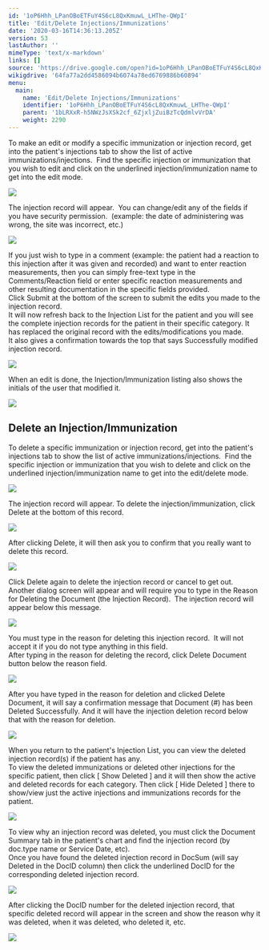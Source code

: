 ```yaml
---
id: '1oP6Hhh_LPanOBoETFuY4S6cL8QxKmuwL_LHThe-QWpI'
title: 'Edit/Delete Injections/Immunizations'
date: '2020-03-16T14:36:13.205Z'
version: 53
lastAuthor: ''
mimeType: 'text/x-markdown'
links: []
source: 'https://drive.google.com/open?id=1oP6Hhh_LPanOBoETFuY4S6cL8QxKmuwL_LHThe-QWpI'
wikigdrive: '64fa77a2dd4586094b6074a78ed6769886b60894'
menu:
  main:
    name: 'Edit/Delete Injections/Immunizations'
    identifier: '1oP6Hhh_LPanOBoETFuY4S6cL8QxKmuwL_LHThe-QWpI'
    parent: '1bLRXxR-h5NWzJsXSk2cf_6ZjxljZuiBzTcQdmlvVrDA'
    weight: 2290
---
```

To make an edit or modify a specific immunization or injection record, get into the patient's injections tab to show the list of active immunizations/injections.  Find the specific injection or immunization that you wish to edit and click on the underlined injection/immunization name to get into the edit mode.

  
![](../edit-delete-injections-immunizations.assets/1000020100000640000000B2028CF9B326D101D7.png)  


The injection record will appear.  You can change/edit any of the fields if you have security permission.  (example: the date of administering was wrong, the site was incorrect, etc.)

  
![](../edit-delete-injections-immunizations.assets/10000201000001CD00000201B49571D82E7E9E2E.png)  


If you just wish to type in a comment (example: the patient had a reaction to this injection after it was given and recorded) and want to enter reaction measurements, then you can simply free-text type in the Comments/Reaction field or enter specific reaction measurements and other resulting documentation in the specific fields provided.  
Click Submit at the bottom of the screen to submit the edits you made to the injection record.  
It will now refresh back to the Injection List for the patient and you will see the complete injection records for the patient in their specific category. It has replaced the original record with the edits/modifications you made.  
It also gives a confirmation towards the top that says Successfully modified injection record.

  
![](../edit-delete-injections-immunizations.assets/100002010000014A00000033AE967B617D8DE5C2.png)  


When an edit is done, the Injection/Immunization listing also shows the initials of the user that modified it.

  
![](../edit-delete-injections-immunizations.assets/1000020100000640000000B28A180EB48A9A14AC.png)  


  
## **Delete an Injection/Immunization**  
  
To delete a specific immunization or injection record, get into the patient's injections tab to show the list of active immunizations/injections.  Find the specific injection or immunization that you wish to delete and click on the underlined injection/immunization name to get into the edit/delete mode.

  
![](../edit-delete-injections-immunizations.assets/1000020100000640000000A8D64D42D0E5B5793D.png)  

The injection record will appear. To delete the injection/immunization, click Delete at the bottom of this record.

  
![](../edit-delete-injections-immunizations.assets/10000201000002580000022A1703C3224BFD42A6.png)  


After clicking Delete, it will then ask you to confirm that you really want to delete this record.

  
![](../edit-delete-injections-immunizations.assets/10000201000001EF000000709B327F2B3835D7D8.png)  


Click Delete again to delete the injection record or cancel to get out.  
Another dialog screen will appear and will require you to type in the Reason for Deleting the Document (the Injection Record).  The injection record will appear below this message.

  
![](../edit-delete-injections-immunizations.assets/100002010000027A0000008695E1216F425F42B8.png)  


You must type in the reason for deleting this injection record.  It will not accept it if you do not type anything in this field.  
After typing in the reason for deleting the record, click Delete Document button below the reason field.
  
![](../edit-delete-injections-immunizations.assets/1000020100000640000001D420307864FB4B1A94.png)  

After you have typed in the reason for deletion and clicked Delete Document, it will say a confirmation message that Document (#) has been Deleted Successfully. And it will have the injection deletion record below that with the reason for deletion.

  
![](../edit-delete-injections-immunizations.assets/100002010000064000000128C1BF64CD6006E2C5.png)  


When you return to the patient's Injection List, you can view the deleted injection record(s) if the patient has any.  
To view the deleted immunizations or deleted other injections for the specific patient, then click [ Show Deleted ] and it will then show the active and deleted records for each category. Then click [ Hide Deleted ] there to show/view just the active injections and immunizations records for the patient.

  
![](../edit-delete-injections-immunizations.assets/1000020100000640000000C685C632B499884D80.png)  


To view why an injection record was deleted, you must click the Document Summary tab in the patient's chart and find the injection record (by doc.type name or Service Date, etc).  
Once you have found the deleted injection record in DocSum (will say Deleted in the DocID column) then click the underlined DocID for the corresponding deleted injection record.

  
![](../edit-delete-injections-immunizations.assets/10000201000006400000019614EB20B2D43E4131.png)  


After clicking the DocID number for the deleted injection record, that specific deleted record will appear in the screen and show the reason why it was deleted, when it was deleted, who deleted it, etc.

  
![](../edit-delete-injections-immunizations.assets/100002010000064000000128C1BF64CD6006E2C5.png)  


